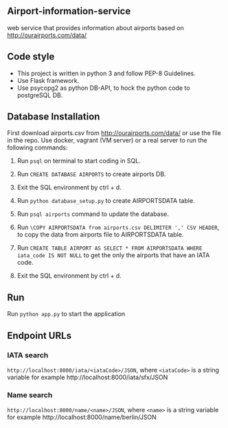 ## Airport-information-service

web service that provides information about airports based on http://ourairports.com/data/

## Code style

- This project is written in python 3 and follow PEP-8 Guidelines.
- Use Flask framework.
- Use psycopg2 as python DB-API, to hock the python code to postgreSQL DB.

## Database Installation

First download airports.csv from http://ourairports.com/data/ or use the file in the repo.
Use docker, vagrant (VM server) or a real server to run the following commands:

1. Run `psql`  on terminal to start coding in SQL.

2. Run `CREATE DATABASE AIRPORTS` to create airports DB.

3. Exit the SQL environment by ctrl + d.

4. Run `python database_setup.py` to create AIRPORTSDATA table.

5. Run `psql airports` command to update the database.

6. Run `\COPY AIRPORTSDATA from airports.csv DELIMITER ',' CSV HEADER`, to copy the data from airports file to AIRPORTSDATA table.

7. Run `CREATE TABLE AIRPORT AS SELECT * FROM AIRPORTSDATA WHERE iata_code IS NOT NULL` to get the only the airports that have an IATA code.

8. Exit the SQL environment by ctrl + d.

## Run

Run `python app.py` to start the application

## Endpoint URLs

### IATA search

`http://localhost:8000/iata/<iataCode>/JSON`, where `<iataCode>` is a string variable
for example http://localhost:8000/iata/sfx/JSON

### Name search

`http://localhost:8000/name/<name>/JSON`, where `<name>` is a string variable
for example http://localhost:8000/name/berlin/JSON
